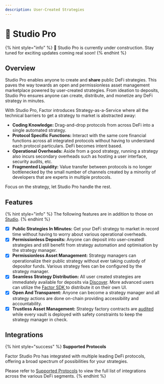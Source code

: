 ```yaml
---
description: User-Created Strategies
---
```


# 👥 Studio Pro

{% hint style="info" %}
:construction: Studio Pro is currently under construction. Stay tuned for exciting updates coming real soon!
{% endhint %}

## Overview

Studio Pro enables anyone to create and **share** public DeFi strategies. This paves the way towards an open and permissionless asset management marketplace powered by user-created strategies. From ideation to deposits, Studio Pro ensures anyone can create, distribute, and monetize any DeFi strategy in minutes.

With Studio Pro, Factor introduces Strategy-as-a-Service where all the technical barriers to get a strategy to market is abstracted away:

* **Coding Knowledge:** Drag-and-drop protocols from across DeFi into a single automated strategy.
* **Protocol Specific Functions:** Interact with the same core financial functions across all integrated protocols without having to understand each protocol particulars. DeFi becomes intent based.
* **Operational Overheads:** Aside from a good strategy, running a strategy also incurs secondary overheads such as hosting a user interface, security audits, etc.
* **Fragmented Liquidity:** Value transfer between protocols is no longer bottlenecked by the small number of channels created by a minority of developers that are experts in multiple protocols.

Focus on the strategy, let Studio Pro handle the rest.

## Features

{% hint style="info" %}
The following features are in addition to those on [Studio](studio/#features).
{% endhint %}

* [x] **Public Strategies In Minutes:** Get your DeFi strategy to market in record time without having to worry about various operational overheads.
* [x] **Permissionless Deposits:** Anyone can deposit into user-createdl strategies and still benefit from strategy automation and optimisation by the strategy manager.
* [x] **Permissionless Asset Management:** Strategy managers can operationalize their public strategy without ever taking custody of depositor funds. Various strategy fees can be configured by the strategy manager.
* [x] **Seamless Strategy Distribution:** All user created strategies are immediately available for deposits via [Discover](broken-reference). More advanced users can utilize the [Factor SDK ](broken-reference)to distribute it on their own UI.
* [x] **Open And Transparent:** Anyone can become a strategy manager and all strategy actions are done on-chain providing accessibility and accountability.
* [x] **Trustless Asset Management:** Strategy factory contracts are [audited](../security/audits/) while every vault is deployed with safety constraints to keep the strategy manager in check.&#x20;

## Integrations

{% hint style="success" %}
**Supported Protocols**

Factor Studio Pro has integrated with multiple leading DeFi protocols, offering a broad spectrum of possibilities for your strategies.

Please refer to [Supported Protocols](../getting-started/supported-protocols.md) to view the full list of integrations across the various DeFi segments.
{% endhint %}
